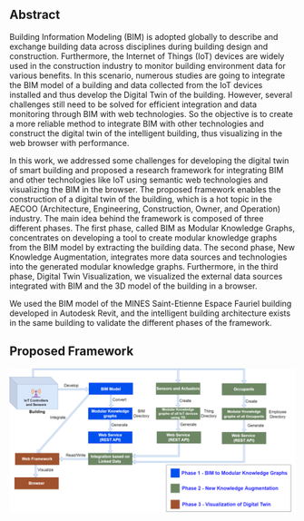 ## Abstract 

Building Information Modeling (BIM) is adopted globally to describe and exchange building data
across disciplines during building design and construction. Furthermore, the Internet of Things (IoT) devices are widely used in the construction industry to monitor building environment data for various benefits. In this scenario, numerous studies are going to integrate the BIM model of a building and data collected from the IoT devices installed and thus develop the Digital Twin of the building. However, several challenges still need to be solved for efficient integration and data monitoring through BIM with web technologies. So the objective is to create a more reliable method to integrate BIM with other technologies and construct the digital twin of the intelligent building, thus visualizing in the web browser with performance.

In this work, we addressed some challenges for developing the digital twin of smart building and
proposed a research framework for integrating BIM and other technologies like IoT using semantic web technologies and visualizing the BIM in the browser. The proposed framework enables the construction of a digital twin of the building, which is a hot topic in the AECOO (Architecture, Engineering, Construction, Owner, and Operation) industry. The main idea behind the framework is composed of three different phases. The first phase, called BIM as Modular Knowledge Graphs, concentrates on developing a tool to create modular knowledge graphs from the BIM model by extracting the building data. The second phase, New Knowledge Augmentation, integrates more data sources and technologies into the generated modular knowledge graphs. Furthermore, in the third phase, Digital Twin Visualization, we visualized the external data sources integrated with BIM and the 3D model of the building in a browser.

We used the BIM model of the MINES Saint-Etienne Espace Fauriel building developed in Autodesk
Revit, and the intelligent building architecture exists in the same building to validate the different phases of the framework.

## Proposed Framework

![alt text for screen readers](images\proposedFramework.png "Text to show on mouseover")




